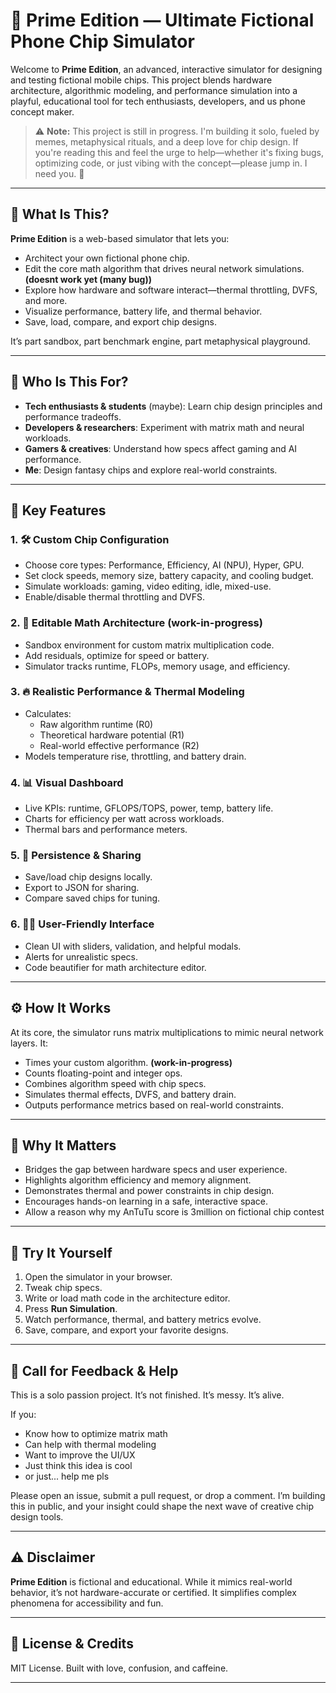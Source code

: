 # 🌌 Prime Edition — Ultimate Fictional Phone Chip Simulator

Welcome to **Prime Edition**, an advanced, interactive simulator for designing and testing fictional mobile chips. This project blends hardware architecture, algorithmic modeling, and performance simulation into a playful, educational tool for tech enthusiasts, developers, and us phone concept maker.

> ⚠️ **Note:** This project is still in progress. I'm building it solo, fueled by memes, metaphysical rituals, and a deep love for chip design. If you're reading this and feel the urge to help—whether it's fixing bugs, optimizing code, or just vibing with the concept—please jump in. I need you. 🙏

---

## 🧠 What Is This?

**Prime Edition** is a web-based simulator that lets you:

- Architect your own fictional phone chip.
- Edit the core math algorithm that drives neural network simulations. **(doesnt work yet (many bug))**
- Explore how hardware and software interact—thermal throttling, DVFS, and more.
- Visualize performance, battery life, and thermal behavior.
- Save, load, compare, and export chip designs.

It’s part sandbox, part benchmark engine, part metaphysical playground.

---

## 👥 Who Is This For?

- **Tech enthusiasts & students** (maybe): Learn chip design principles and performance tradeoffs.
- **Developers & researchers**: Experiment with matrix math and neural workloads.
- **Gamers & creatives**: Understand how specs affect gaming and AI performance.
- **Me**: Design fantasy chips and explore real-world constraints.

---

## 🔑 Key Features

### 1. 🛠️ Custom Chip Configuration
- Choose core types: Performance, Efficiency, AI (NPU), Hyper, GPU.
- Set clock speeds, memory size, battery capacity, and cooling budget.
- Simulate workloads: gaming, video editing, idle, mixed-use.
- Enable/disable thermal throttling and DVFS.

### 2. 🧮 Editable Math Architecture (work-in-progress)
- Sandbox environment for custom matrix multiplication code.
- Add residuals, optimize for speed or battery.
- Simulator tracks runtime, FLOPs, memory usage, and efficiency.

### 3. 🔥 Realistic Performance & Thermal Modeling
- Calculates:
  - Raw algorithm runtime (R0)
  - Theoretical hardware potential (R1)
  - Real-world effective performance (R2)
- Models temperature rise, throttling, and battery drain.

### 4. 📊 Visual Dashboard
- Live KPIs: runtime, GFLOPS/TOPS, power, temp, battery life.
- Charts for efficiency per watt across workloads.
- Thermal bars and performance meters.

### 5. 💾 Persistence & Sharing
- Save/load chip designs locally.
- Export to JSON for sharing.
- Compare saved chips for tuning.

### 6. 🧑‍💻 User-Friendly Interface
- Clean UI with sliders, validation, and helpful modals.
- Alerts for unrealistic specs.
- Code beautifier for math architecture editor.

---

## ⚙️ How It Works

At its core, the simulator runs matrix multiplications to mimic neural network layers. It:

- Times your custom algorithm. **(work-in-progress)**
- Counts floating-point and integer ops.
- Combines algorithm speed with chip specs.
- Simulates thermal effects, DVFS, and battery drain.
- Outputs performance metrics based on real-world constraints.

---

## 🌱 Why It Matters

- Bridges the gap between hardware specs and user experience.
- Highlights algorithm efficiency and memory alignment.
- Demonstrates thermal and power constraints in chip design.
- Encourages hands-on learning in a safe, interactive space.
- Allow a reason why my AnTuTu score is 3million on fictional chip contest

---

## 🚀 Try It Yourself

1. Open the simulator in your browser.
2. Tweak chip specs.
3. Write or load math code in the architecture editor.
4. Press **Run Simulation**.
5. Watch performance, thermal, and battery metrics evolve.
6. Save, compare, and export your favorite designs.

---

## 🙏 Call for Feedback & Help

This is a solo passion project. It’s not finished. It’s messy. It’s alive.

If you:
- Know how to optimize matrix math
- Can help with thermal modeling
- Want to improve the UI/UX
- Just think this idea is cool
- or just... help me pls

Please open an issue, submit a pull request, or drop a comment. I’m building this in public, and your insight could shape the next wave of creative chip design tools.

---

## ⚠️ Disclaimer

**Prime Edition** is fictional and educational. While it mimics real-world behavior, it’s not hardware-accurate or certified. It simplifies complex phenomena for accessibility and fun.

---

## 💬 License & Credits

MIT License. Built with love, confusion, and caffeine.

---
